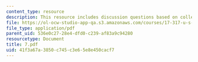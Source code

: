 ```yaml
---
content_type: resource
description: This resource includes discussion questions based on collective goods.
file: https://ol-ocw-studio-app-qa.s3.amazonaws.com/courses/17-317-u-s-social-policy-spring-2006/41f3a67a3850c745c3e65e8e450cacf7_7.pdf
file_type: application/pdf
parent_uid: 536e0c27-28e4-dfd0-c239-af83a9c94280
resourcetype: Document
title: 7.pdf
uid: 41f3a67a-3850-c745-c3e6-5e8e450cacf7
---
```

